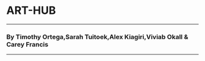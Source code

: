 # ART-HUB


-------------------------------------------------------------------------------------------------------------------------------
### By Timothy Ortega,Sarah Tuitoek,Alex Kiagiri,Viviab Okall & Carey Francis

-------------------------------------------------------------------------------------------------------------------------------

### 
